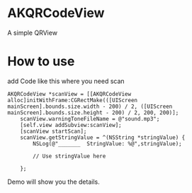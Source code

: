# AKQRCodeView
A simple QRView 

# How to use
add Code like this where you need scan
``` 
AKQRCodeView *scanView = [[AKQRCodeView alloc]initWithFrame:CGRectMake(([UIScreen mainScreen].bounds.size.width - 200) / 2, ([UIScreen mainScreen].bounds.size.height - 200) / 2, 200, 200)];
    scanView.warningToneFileName = @"sound.mp3";
    [self.view addSubview:scanView];
    [scanView startScan];
    scanView.getStringValue = ^(NSString *stringValue) {
        NSLog(@"_______  StringValue: %@",stringValue);
        
        // Use stringValue here
        
    };
```
Demo will show you the details.


